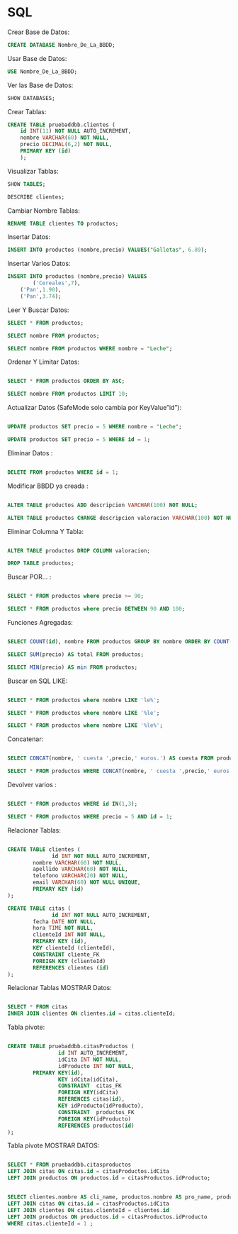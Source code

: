 # SQL

Crear Base de Datos:

```sql
CREATE DATABASE Nombre_De_La_BBDD;
```

Usar Base de Datos:

```sql
USE Nombre_De_La_BBDD;
```

Ver las Base de Datos:

```sql
SHOW DATABASES;
```

Crear Tablas:

```sql
CREATE TABLE pruebaddbb.clientes (
	id INT(11) NOT NULL AUTO_INCREMENT,
	nombre VARCHAR(60) NOT NULL,
	precio DECIMAL(6,2) NOT NULL,
	PRIMARY KEY (id)
	);
```

Visualizar Tablas:

```sql
SHOW TABLES;

DESCRIBE clientes;
```

Cambiar Nombre Tablas:

```sql
RENAME TABLE clientes TO productos;
```

Insertar Datos:

```sql
INSERT INTO productos (nombre,precio) VALUES("Galletas", 6.89);
```

Insertar Varios Datos:

```sql
INSERT INTO productos (nombre,precio) VALUES 
		('Cereales',7),
    ('Pan',1.90),
    ('Pan',3.74);
```

Leer Y Buscar Datos:

```sql
SELECT * FROM productos;

SELECT nombre FROM productos;

SELECT nombre FROM productos WHERE nombre = "Leche";
```

Ordenar Y Limitar Datos:

```sql

SELECT * FROM productos ORDER BY ASC;

SELECT nombre FROM productos LIMIT 10;

```

Actualizar Datos (SafeMode solo cambia por KeyValue”id”):

```sql

UPDATE productos SET precio = 5 WHERE nombre = "Leche";

UPDATE productos SET precio = 5 WHERE id = 1;

```

Eliminar Datos :

```sql

DELETE FROM productos WHERE id = 1;

```

Modificar BBDD ya creada :

```sql

ALTER TABLE productos ADD descripcion VARCHAR(100) NOT NULL;

ALTER TABLE productos CHANGE descripcion valoracion VARCHAR(100) NOT NULL;

```

Eliminar Columna Y Tabla:

```sql

ALTER TABLE productos DROP COLUMN valoracion;

DROP TABLE productos;
```

Buscar POR... :

```sql

SELECT * FROM productos where precio >= 90;

SELECT * FROM productos where precio BETWEEN 90 AND 100;
```

Funciones Agregadas:

```sql

SELECT COUNT(id), nombre FROM productos GROUP BY nombre ORDER BY COUNT(id) DESC;

SELECT SUM(precio) AS total FROM productos;

SELECT MIN(precio) AS min FROM productos;
```

Buscar en SQL LIKE:

```sql

SELECT * FROM productos where nombre LIKE 'le%';

SELECT * FROM productos where nombre LIKE '%le';

SELECT * FROM productos where nombre LIKE '%le%';
```

Concatenar:

```sql

SELECT CONCAT(nombre, ' cuesta ',precio,' euros.') AS cuesta FROM productos;

SELECT * FROM productos WHERE CONCAT(nombre, ' cuesta ',precio,' euros.') LIKE "%s";
```

Devolver varios :

```sql

SELECT * FROM productos WHERE id IN(1,3);

SELECT * FROM productos WHERE precio = 5 AND id = 1;
```

Relacionar Tablas:

```sql

CREATE TABLE clientes (
			  id INT NOT NULL AUTO_INCREMENT,
        nombre VARCHAR(60) NOT NULL,
        apellido VARCHAR(60) NOT NULL,
        telefono VARCHAR(20) NOT NULL,
        email VARCHAR(60) NOT NULL UNIQUE,
        PRIMARY KEY (id)
);

CREATE TABLE citas (
			  id INT NOT NULL AUTO_INCREMENT,
        fecha DATE NOT NULL,
        hora TIME NOT NULL,
        clienteId INT NOT NULL,
        PRIMARY KEY (id),
        KEY clienteId (clienteId),
        CONSTRAINT cliente_FK
        FOREIGN KEY (clienteId)
        REFERENCES clientes (id)
);
```

Relacionar Tablas MOSTRAR Datos:

```sql

SELECT * FROM citas 
INNER JOIN clientes ON clientes.id = citas.clienteId;
```

Tabla pivote:

```sql

CREATE TABLE pruebaddbb.citasProductos (
				id INT AUTO_INCREMENT,
				idCita INT NOT NULL,
				idProducto INT NOT NULL,
        PRIMARY KEY(id),
				KEY idCita(idCita),
				CONSTRAINT  citas_FK
				FOREIGN KEY(idCita)
				REFERENCES citas(id),
				KEY idProducto(idProducto),
				CONSTRAINT  productos_FK
				FOREIGN KEY(idProducto)
				REFERENCES productos(id)
);
```

Tabla pivote MOSTRAR DATOS:

```sql

SELECT * FROM pruebaddbb.citasproductos
LEFT JOIN citas ON citas.id = citasProductos.idCita
LEFT JOIN productos ON productos.id = citasProductos.idProducto;
```

```sql

SELECT clientes.nombre AS cli_name, productos.nombre AS pro_name, productos.precio, CONCAT(citas.fecha, '-/-', citas.hora) AS fecha_hora FROM pruebaddbb.citasproductos
LEFT JOIN citas ON citas.id = citasProductos.idCita
LEFT JOIN clientes ON citas.clienteId = clientes.id
LEFT JOIN productos ON productos.id = citasProductos.idProducto
WHERE citas.clienteId = 1 ;
```